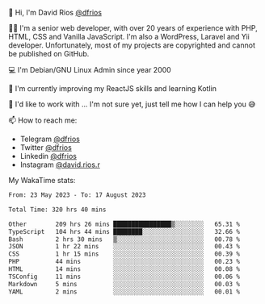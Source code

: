 👋 Hi, I'm David Rios [@dfrios](https://github.com/dfrios)

👨‍💻 I'm a senior web developer, with over 20 years of experience with PHP, HTML, CSS and Vanilla JavaScript. I'm also a WordPress, Laravel and Yii developer. Unfortunately, most of my projects are copyrighted and cannot be published on GitHub.

💻 I'm Debian/GNU Linux Admin since year 2000

🌱 I'm currently improving my ReactJS skills and learning Kotlin

💞️ I'd like to work with ... I'm not sure yet, just tell me how I can help you 😅


📫 How to reach me:
* Telegram [@dfrios](https://t.me/dfrios)
* Twitter [@dfrios](https://twitter.com/dfrios)
* Linkedin [@dfrios](https://linkedin.com/in/dfrios)
* Instagram [@david.rios.r](https://instagram.com/david.rios.r)



My WakaTime stats:
<!--START_SECTION:waka-->

```txt
From: 23 May 2023 - To: 17 August 2023

Total Time: 320 hrs 40 mins

Other        209 hrs 26 mins ████████████████▒░░░░░░░░   65.31 %
TypeScript   104 hrs 44 mins ████████░░░░░░░░░░░░░░░░░   32.66 %
Bash         2 hrs 30 mins   ▒░░░░░░░░░░░░░░░░░░░░░░░░   00.78 %
JSON         1 hr 22 mins    ░░░░░░░░░░░░░░░░░░░░░░░░░   00.43 %
CSS          1 hr 15 mins    ░░░░░░░░░░░░░░░░░░░░░░░░░   00.39 %
PHP          44 mins         ░░░░░░░░░░░░░░░░░░░░░░░░░   00.23 %
HTML         14 mins         ░░░░░░░░░░░░░░░░░░░░░░░░░   00.08 %
TSConfig     11 mins         ░░░░░░░░░░░░░░░░░░░░░░░░░   00.06 %
Markdown     5 mins          ░░░░░░░░░░░░░░░░░░░░░░░░░   00.03 %
YAML         2 mins          ░░░░░░░░░░░░░░░░░░░░░░░░░   00.01 %
```

<!--END_SECTION:waka-->
